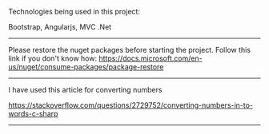 Technologies being used in this project:

Bootstrap, Angularjs, MVC .Net

---

Please restore the nuget packages before starting the project.
Follow this link if you don't know how:
https://docs.microsoft.com/en-us/nuget/consume-packages/package-restore

---

I have used this article for converting numbers

https://stackoverflow.com/questions/2729752/converting-numbers-in-to-words-c-sharp

---